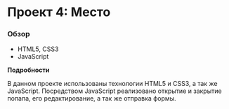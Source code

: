 # Проект 4: Место

### Обзор

* HTML5, CSS3
* JavaScript

**Подробности**

В данном проекте использованы технологии HTML5 и CSS3, а так же JavaScript. Посредством JavaScript реализовано открытие и закрытие попапа, его редактирование, а так же отправка формы.
